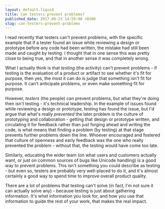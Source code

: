 ```yaml
---
layout: default.liquid
title: Can testers prevent problems?
published_date: 2017-09-25 14:59:00 +0100
slug: can-testers-prevent-problems
---
```


I read recently that testers can't prevent problems, with the specific example that if a tester found an issue while reviewing a design or prototype before any code had been written, the mistake had still been made and caught by testing. I thought that in one sense this was pretty close to being true, and that in another sense it was completely wrong.

What I actually think is that *testing* (the activity) can't prevent problems - if testing is the evaluation of a product or artifact to see whether it's fit for purpose, then yes, the most it can do is judge that something isn't fit for purpose. It can't anticipate problems, or even make something fit for purpose.

However, *testers* (the people) can prevent problems, but what they're doing then isn't testing - it's technical leadership. In the example of issues found while reviewing a design or prototype, testing has found the issue, but I'd argue that what's really *prevented* the later problem is the culture of prototyping and collaboration - getting that design or prototype written, and circulating it for feedback rather than just forging ahead and writing the code, is what means that finding a problem (by testing) at that stage prevents further problems down the line. Whoever encouraged and fostered that culture of openness and early feedback was the one who really prevented the problem - without that, the testing would have come too late.

Similarly, educating the wider team (on what users and customers actually want, or just on common sources of bugs like Unicode handling) is a good way to prevent problems. This isn't something you could describe as testing - but even so, testers are probably very well-placed to do it, and it's almost certainly a good way to spend time to improve overall product quality.

There are a lot of problems that testing can't solve (in fact, I'm not sure it can actually solve any) - because testing is just about gathering information. It's what information you look for, and how you use that information to guide the rest of your work, that makes the real impact.